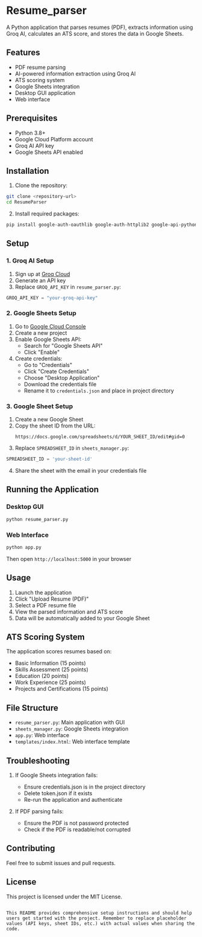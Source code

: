 # Resume_parser
A Python application that parses resumes (PDF), extracts information using Groq AI, calculates an ATS score, and stores the data in Google Sheets.



## Features

- PDF resume parsing
- AI-powered information extraction using Groq AI
- ATS scoring system
- Google Sheets integration
- Desktop GUI application
- Web interface

## Prerequisites

- Python 3.8+
- Google Cloud Platform account
- Groq AI API key
- Google Sheets API enabled

## Installation

1. Clone the repository:
```bash
git clone <repository-url>
cd ResumeParser
```

2. Install required packages:
```bash
pip install google-auth-oauthlib google-auth-httplib2 google-api-python-client PyPDF2 requests flask
```

## Setup

### 1. Groq AI Setup
1. Sign up at [Groq Cloud](https://console.groq.com)
2. Generate an API key
3. Replace `GROQ_API_KEY` in `resume_parser.py`:
```python
GROQ_API_KEY = "your-groq-api-key"
```

### 2. Google Sheets Setup
1. Go to [Google Cloud Console](https://console.cloud.google.com)
2. Create a new project
3. Enable Google Sheets API:
   - Search for "Google Sheets API"
   - Click "Enable"
4. Create credentials:
   - Go to "Credentials"
   - Click "Create Credentials"
   - Choose "Desktop Application"
   - Download the credentials file
   - Rename it to `credentials.json` and place in project directory

### 3. Google Sheet Setup
1. Create a new Google Sheet
2. Copy the sheet ID from the URL:
   ```
   https://docs.google.com/spreadsheets/d/YOUR_SHEET_ID/edit#gid=0
   ```
3. Replace `SPREADSHEET_ID` in `sheets_manager.py`:
```python
SPREADSHEET_ID = 'your-sheet-id'
```
4. Share the sheet with the email in your credentials file

## Running the Application

### Desktop GUI
```bash
python resume_parser.py
```

### Web Interface
```bash
python app.py
```
Then open `http://localhost:5000` in your browser

## Usage

1. Launch the application
2. Click "Upload Resume (PDF)"
3. Select a PDF resume file
4. View the parsed information and ATS score
5. Data will be automatically added to your Google Sheet

## ATS Scoring System

The application scores resumes based on:
- Basic Information (15 points)
- Skills Assessment (25 points)
- Education (20 points)
- Work Experience (25 points)
- Projects and Certifications (15 points)

## File Structure

- `resume_parser.py`: Main application with GUI
- `sheets_manager.py`: Google Sheets integration
- `app.py`: Web interface
- `templates/index.html`: Web interface template

## Troubleshooting

1. If Google Sheets integration fails:
   - Ensure credentials.json is in the project directory
   - Delete token.json if it exists
   - Re-run the application and authenticate

2. If PDF parsing fails:
   - Ensure the PDF is not password protected
   - Check if the PDF is readable/not corrupted

## Contributing

Feel free to submit issues and pull requests.

## License

This project is licensed under the MIT License.
```

This README provides comprehensive setup instructions and should help users get started with the project. Remember to replace placeholder values (API keys, sheet IDs, etc.) with actual values when sharing the code.
